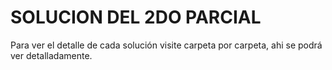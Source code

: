# SOLUCION DEL 2DO PARCIAL 

Para ver el detalle de cada solución visite carpeta por carpeta, ahi se podrá ver detalladamente.